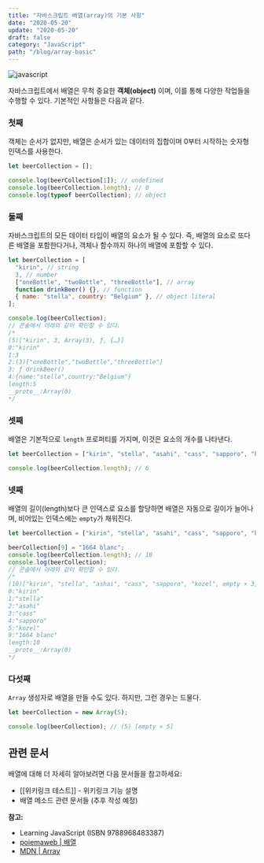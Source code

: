 ```yaml
---
title: "자바스크립트 배열(array)의 기본 사항"
date: "2020-05-20"
update: "2020-05-20"
draft: false
category: "JavaScript"
path: "/blog/array-basic"
---
```


![javascript](https://blog.martinwork.co.kr/images/javascript/javascript.png)

자바스크립트에서 배열은 무척 중요한 **객체(object)** 이며, 이를 통해 다양한 작업들을 수행할 수 있다. 기본적인 사항들은 다음과 같다.

### 첫째

객체는 순서가 없지만, 배열은 순서가 있는 데이터의 집합이며 0부터 시작하는 숫자형 인덱스를 사용한다.

```js
let beerCollection = [];

console.log(beerCollection[1]); // undefined
console.log(beerCollection.length); // 0
console.log(typeof beerCollection); // object
```

### 둘째

자바스크립트의 모든 데이터 타입이 배열의 요소가 될 수 있다. 즉, 배열의 요소로 또다른 배열을 포함한다거나, 객체나 함수까지 하나의 배열에 포함할 수 있다.

```js
let beerCollection = [
  "kirin", // string
  3, // number
  ["oneBottle", "twoBottle", "threeBottle"], // array
  function drinkBeer() {}, // function
  { name: "stella", country: "Belgium" }, // object literal
];

console.log(beerCollection);
// 콘솔에서 아래와 같이 확인할 수 있다.
/*
(5)["kirin", 3, Array(3), ƒ, {…}]
0:"kirin"
1:3
2:(3)["oneBottle","twoBottle","threeBottle"]
3: ƒ drinkBeer()
4:{name:"stella",country:"Belgium"}
length:5
__proto__:Array(0)
*/
```

### 셋째

배열은 기본적으로 `length` 프로퍼티를 가지며, 이것은 요소의 개수를 나타낸다.

```js
let beerCollection = ["kirin", "stella", "asahi", "cass", "sapporo", "kozel"];

console.log(beerCollection.length); // 6
```

### 넷째

배열의 길이(length)보다 큰 인덱스로 요소를 할당하면 배열은 자동으로 길이가 늘어나며, 비어있는 인덱스에는 `empty`가 채워진다.

```js
let beerCollection = ["kirin", "stella", "asahi", "cass", "sapporo", "kozel"];

beerCollection[9] = "1664 blanc";
console.log(beerCollection.length); // 10
console.log(beerCollection);
// 콘솔에서 아래와 같이 확인할 수 있다.
/*
(10)["kirin", "stella", "ashai", "cass", "sapporo", "kozel", empty × 3, "1664 blanc"]
0:"kirin"
1:"stella"
2:"asahi"
3:"cass"
4:"sapporo"
5:"kozel"
9:"1664 blanc"
length:10
__proto__:Array(0)
*/
```

### 다섯째

`Array` 생성자로 배열을 만들 수도 있다. 하지만, 그런 경우는 드물다.

```js
let beerCollection = new Array(5);

console.log(beerCollection); // (5) [empty × 5]
```

## 관련 문서

배열에 대해 더 자세히 알아보려면 다음 문서들을 참고하세요:

- [[위키링크 테스트]] - 위키링크 기능 설명
- 배열 메소드 관련 문서들 (추후 작성 예정)

**참고:**

- Learning JavaScript (ISBN 9788968483387)
- [poiemaweb | 배열](https://poiemaweb.com/js-array)
- [MDN | Array](https://developer.mozilla.org/ko/docs/Web/JavaScript/Reference/Global_Objects/Array)
